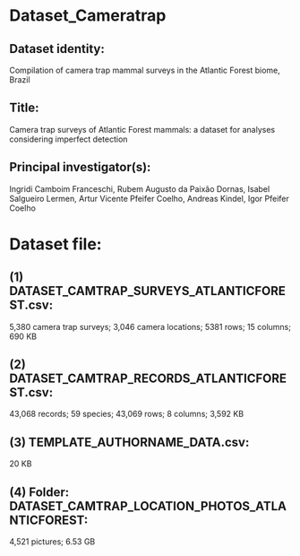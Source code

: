 # Dataset_Cameratrap
## Dataset identity:
Compilation of camera trap mammal surveys in the Atlantic Forest biome, Brazil

## Title:
Camera trap surveys of Atlantic Forest mammals: a dataset for analyses considering imperfect detection

## Principal investigator(s):
Ingridi Camboim Franceschi, Rubem Augusto da Paixão Dornas, Isabel Salgueiro Lermen, Artur Vicente Pfeifer Coelho, Andreas Kindel, Igor Pfeifer Coelho

# Dataset file:
## (1)	DATASET_CAMTRAP_SURVEYS_ATLANTICFOREST.csv:
5,380 camera trap surveys; 3,046 camera locations; 5381 rows; 15 columns; 690 KB
## (2)	DATASET_CAMTRAP_RECORDS_ATLANTICFOREST.csv:
43,068 records; 59 species; 43,069 rows; 8 columns; 3,592 KB
## (3)	TEMPLATE_AUTHORNAME_DATA.csv:
20 KB
## (4)	Folder: DATASET_CAMTRAP_LOCATION_PHOTOS_ATLANTICFOREST:
4,521 pictures; 6.53 GB
